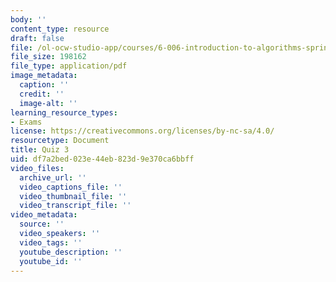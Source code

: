 ```yaml
---
body: ''
content_type: resource
draft: false
file: /ol-ocw-studio-app/courses/6-006-introduction-to-algorithms-spring-2020/mit6_006s20_q3.pdf
file_size: 198162
file_type: application/pdf
image_metadata:
  caption: ''
  credit: ''
  image-alt: ''
learning_resource_types:
- Exams
license: https://creativecommons.org/licenses/by-nc-sa/4.0/
resourcetype: Document
title: Quiz 3
uid: df7a2bed-023e-44eb-823d-9e370ca6bbff
video_files:
  archive_url: ''
  video_captions_file: ''
  video_thumbnail_file: ''
  video_transcript_file: ''
video_metadata:
  source: ''
  video_speakers: ''
  video_tags: ''
  youtube_description: ''
  youtube_id: ''
---
```

